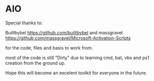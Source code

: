 # AIO

Special thanks to:

Builtbybel https://github.com/builtbybel
and
massgravel https://github.com/massgravel/Microsoft-Activation-Scripts

for the code, files and basis to work from.

most of the code is still "Dirty" due to learning cmd, bat, vbs and ps1 creation from the ground up.

Hope this will become an excelent toolkit for everyone in the future.
